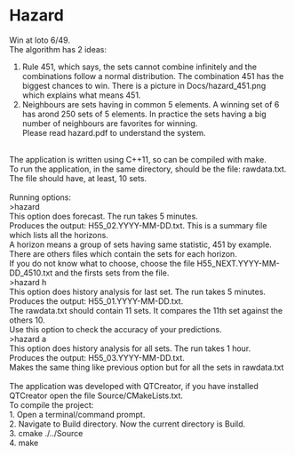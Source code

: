 # Hazard
Win at loto 6/49.<br>
The algorithm has 2 ideas:<br>
1. Rule 451, which says, the sets cannot combine infinitely and the combinations follow a normal distribution.
The combination 451 has the biggest chances to win. There is a picture in Docs/hazard_451.png which explains what means 451.<br>
2. Neighbours are sets having in common 5 elements. A winning set of 6 has arond 250 sets of 5 elements.
In practice the sets having a big number of neighbours are favorites for winning.<br>
Please read hazard.pdf to understand the system.<br>
<br>
The application is written using C++11, so can be compiled with make.<br>
To run the application, in the same directory, should be the file: rawdata.txt.<br>
The file should have, at least, 10 sets.<br>
<br>
Running options:<br>
>hazard<br>
This option does forecast. The run takes 5 minutes.<br>
Produces the output: H55_02.YYYY-MM-DD.txt. This is a summary file which lists all the horizons.<br>
A horizon means a group of sets having same statistic, 451 by example.<br>
There are others files which contain the sets for each horizon.<br>
If you do not know what to choose, choose the file H55_NEXT.YYYY-MM-DD_4510.txt and the firsts sets from the file.<br>
>hazard h<br>
This option does history analysis for last set. The run takes 5 minutes.<br>
Produces the output: H55_01.YYYY-MM-DD.txt.<br>
The rawdata.txt should contain 11 sets. It compares the 11th set against the others 10.<br>
Use this option to check the accuracy of your predictions.<br>
>hazard a<br>
This option does history analysis for all sets. The run takes 1 hour.<br>
Produces the output: H55_03.YYYY-MM-DD.txt.<br>
Makes the same thing like previous option but for all the sets in rawdata.txt<br>
<br>
The application was developed with QTCreator, if you have installed QTCreator open the file Source/CMakeLists.txt.<br>
To compile the project:<br>
1. Open a terminal/command prompt.<br>
2. Navigate to Build directory. Now the current directory is Build.<br>
3. cmake ./../Source<br>
4. make<br>


